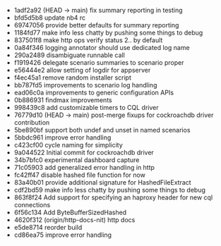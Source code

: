 - 1adf2a92 (HEAD -> main) fix summary reporting in testing
- bfd5d5b8 update nb4 rc
- 69747056 provide better defaults for summary reporting
- 1184fd77 make info less chatty by pushing some things to debug
- 837501f8 make http ops verify status 2.. by default
- 0a84f346 logging annotator should use dedicated log name
- 290a2489 disambiguate runnable call
- f1919426 delegate scenario summaries to scenario proper
- e56444e2 allow setting of logdir for appserver
- f4ec45a1 remove random installer script
- bb787fd5 improvements to scenario log handling
- ead06c0a improvements to generic configuration APIs
- 0b886931 findmax improvements
- 998439c8 add customizable timers to CQL driver
- 76779d10 (HEAD -> main) post-merge fixups for cockroachdb driver contribution
- 5be890bf support both undef and unset in named scenarios
- 5bbdc961 improve error handling
- c423cf00 cycle naming for simplicity
- 9a044522 Initial commit for cockroachdb driver
- 34b7bfc0 experimental dashboard capture
- 71c05903 add generalized error handling in http
- fc42ff47 disable hashed file function for now
- 83a40b01 provide additional signature for HashedFileExtract
- cdf2bd59 make info less chatty by pushing some things to debug
- 863f8f24 Add support for specifying an haproxy header for new cql connections
- 6f56c134 Add ByteBufferSizedHashed
- 4620f312 (origin/http-docs-nit) http docs
- e5de8714 reorder build
- cd86ea75 improve error handling
